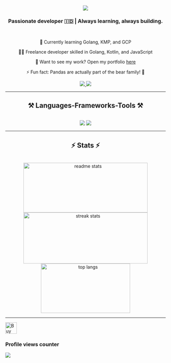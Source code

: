 <h1 align="center">
    <img src="https://readme-typing-svg.herokuapp.com/?size=35&color=055de1&center=true&font=Nunito&vCenter=true&weight=800&width=900&height=70&duration=4000&lines=Hi+There!+👋;+I'm+Aditya!;" />
</h1>

<h3 align="center">Passionate developer 🇮🇩 | Always learning, always building.</h3>

<br/>

<div align="center">
 
🌱 Currently learning Golang, KMP, and GCP

👨‍💻 Freelance developer skilled in Golang, Kotlin, and JavaScript

💬 Want to see my work? Open my portfolio [here](https://adityaas.com/portfolio)

⚡ Fun fact: Pandas are actually part of the bear family! 🐼

 </div>
 
<div align="center"> 
  <a href="mailto:adityaayatusy@gmail.com">
    <img src="https://img.shields.io/badge/Gmail-333333?style=for-the-badge&logo=gmail&logoColor=red" />
  </a>
  
  <a href="https://www.linkedin.com/in/adityaas" target="_blank">
    <img src="https://img.shields.io/badge/LinkedIn-0077B5?style=for-the-badge&logo=linkedin&logoColor=white" target="_blank" />
  </a>
</div>

 <hr/>
 
<h2 align="center">⚒️ Languages-Frameworks-Tools ⚒️</h2>
<br/>
<div align="center">
    <img src="https://skillicons.dev/icons?i=vue,react,mui,html,css,vscode,idea,github,docker,figma,tailwind,git,tauri" />
    <img src="https://skillicons.dev/icons?i=go,kotlin,nodejs,python,javascript,typescript,firebase,mongodb,java,nextjs,nuxtjs,nestjs,postgres,mysql" /><br>
</div>
<hr/>

<h2 align="center">⚡ Stats ⚡</h2>
<br>
<div align="center">
    <img width=390 height=156 src="https://github-readme-stats-salesp07.vercel.app/api?username=xorvus&count_private=true&show_icons=true&theme=react&rank_icon=github&border_radius=10" alt="readme stats" />
    <img width=390 height=160 src="https://github-readme-streak-stats-salesp07.vercel.app/?user=xorvus&count_private=true&theme=react&border_radius=10" alt="streak stats"/>
    <img width=280 height=155 src="https://github-readme-stats-salesp07.vercel.app/api/top-langs/?username=xorvus&hide=HTML&langs_count=8&layout=compact&theme=react&border_radius=10&size_weight=0.5&count_weight=0.5&exclude_repo=github-readme-stats" alt="top langs" />
</div>

<hr/>

<a href='https://ko-fi.com/M4M11F112J' target='_blank'><img height='36' style='border:0px;height:36px;' src='https://storage.ko-fi.com/cdn/kofi1.png?v=6' border='0' alt='Buy Me a Coffee at ko-fi.com' /></a>
### Profile views counter
<a href="https://u8views.com/github/xorvus"><img src="https://u8views.com/api/v1/github/profiles/91242949/views/day-week-month-total-count.svg"></a>
